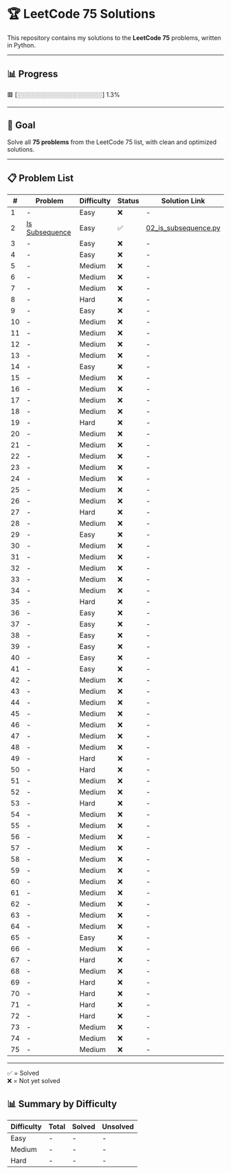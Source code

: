 # 🏆 LeetCode 75 Solutions

This repository contains my solutions to the **LeetCode 75** problems, written in Python.

---

## 📊 Progress

🟥 [░░░░░░░░░░░░░░░░░░░░] 1.3%

---

## 🎯 Goal

Solve all **75 problems** from the LeetCode 75 list, with clean and optimized solutions.

---

## 📋 Problem List

| #   | Problem                                | Difficulty | Status | Solution Link                                |
| --- | -------------------------------------- | ---------- | ------ | -------------------------------------------- |
| 1   | -                                      | Easy       | ❌     | -                                            |
| 2   | [Is Subsequence](02_is_subsequence.py) | Easy       | ✅     | [02_is_subsequence.py](02_is_subsequence.py) |
| 3   | -                                      | Easy       | ❌     | -                                            |
| 4   | -                                      | Easy       | ❌     | -                                            |
| 5   | -                                      | Medium     | ❌     | -                                            |
| 6   | -                                      | Medium     | ❌     | -                                            |
| 7   | -                                      | Medium     | ❌     | -                                            |
| 8   | -                                      | Hard       | ❌     | -                                            |
| 9   | -                                      | Easy       | ❌     | -                                            |
| 10  | -                                      | Medium     | ❌     | -                                            |
| 11  | -                                      | Medium     | ❌     | -                                            |
| 12  | -                                      | Medium     | ❌     | -                                            |
| 13  | -                                      | Medium     | ❌     | -                                            |
| 14  | -                                      | Easy       | ❌     | -                                            |
| 15  | -                                      | Medium     | ❌     | -                                            |
| 16  | -                                      | Medium     | ❌     | -                                            |
| 17  | -                                      | Medium     | ❌     | -                                            |
| 18  | -                                      | Medium     | ❌     | -                                            |
| 19  | -                                      | Hard       | ❌     | -                                            |
| 20  | -                                      | Medium     | ❌     | -                                            |
| 21  | -                                      | Medium     | ❌     | -                                            |
| 22  | -                                      | Medium     | ❌     | -                                            |
| 23  | -                                      | Medium     | ❌     | -                                            |
| 24  | -                                      | Medium     | ❌     | -                                            |
| 25  | -                                      | Medium     | ❌     | -                                            |
| 26  | -                                      | Medium     | ❌     | -                                            |
| 27  | -                                      | Hard       | ❌     | -                                            |
| 28  | -                                      | Medium     | ❌     | -                                            |
| 29  | -                                      | Easy       | ❌     | -                                            |
| 30  | -                                      | Medium     | ❌     | -                                            |
| 31  | -                                      | Medium     | ❌     | -                                            |
| 32  | -                                      | Medium     | ❌     | -                                            |
| 33  | -                                      | Medium     | ❌     | -                                            |
| 34  | -                                      | Medium     | ❌     | -                                            |
| 35  | -                                      | Hard       | ❌     | -                                            |
| 36  | -                                      | Easy       | ❌     | -                                            |
| 37  | -                                      | Easy       | ❌     | -                                            |
| 38  | -                                      | Easy       | ❌     | -                                            |
| 39  | -                                      | Easy       | ❌     | -                                            |
| 40  | -                                      | Easy       | ❌     | -                                            |
| 41  | -                                      | Easy       | ❌     | -                                            |
| 42  | -                                      | Medium     | ❌     | -                                            |
| 43  | -                                      | Medium     | ❌     | -                                            |
| 44  | -                                      | Medium     | ❌     | -                                            |
| 45  | -                                      | Medium     | ❌     | -                                            |
| 46  | -                                      | Medium     | ❌     | -                                            |
| 47  | -                                      | Medium     | ❌     | -                                            |
| 48  | -                                      | Medium     | ❌     | -                                            |
| 49  | -                                      | Hard       | ❌     | -                                            |
| 50  | -                                      | Hard       | ❌     | -                                            |
| 51  | -                                      | Medium     | ❌     | -                                            |
| 52  | -                                      | Medium     | ❌     | -                                            |
| 53  | -                                      | Hard       | ❌     | -                                            |
| 54  | -                                      | Medium     | ❌     | -                                            |
| 55  | -                                      | Medium     | ❌     | -                                            |
| 56  | -                                      | Medium     | ❌     | -                                            |
| 57  | -                                      | Medium     | ❌     | -                                            |
| 58  | -                                      | Medium     | ❌     | -                                            |
| 59  | -                                      | Medium     | ❌     | -                                            |
| 60  | -                                      | Medium     | ❌     | -                                            |
| 61  | -                                      | Medium     | ❌     | -                                            |
| 62  | -                                      | Medium     | ❌     | -                                            |
| 63  | -                                      | Medium     | ❌     | -                                            |
| 64  | -                                      | Medium     | ❌     | -                                            |
| 65  | -                                      | Easy       | ❌     | -                                            |
| 66  | -                                      | Medium     | ❌     | -                                            |
| 67  | -                                      | Hard       | ❌     | -                                            |
| 68  | -                                      | Medium     | ❌     | -                                            |
| 69  | -                                      | Hard       | ❌     | -                                            |
| 70  | -                                      | Hard       | ❌     | -                                            |
| 71  | -                                      | Hard       | ❌     | -                                            |
| 72  | -                                      | Hard       | ❌     | -                                            |
| 73  | -                                      | Medium     | ❌     | -                                            |
| 74  | -                                      | Medium     | ❌     | -                                            |
| 75  | -                                      | Medium     | ❌     | -                                            |

---

✅ = Solved  
❌ = Not yet solved

## 📊 Summary by Difficulty

| Difficulty | Total | Solved | Unsolved |
| ---------- | ----- | ------ | -------- |
| Easy       | -     | -      | -        |
| Medium     | -     | -      | -        |
| Hard       | -     | -      | -        |
